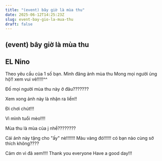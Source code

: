 ```yaml
---
title: "(event) bây giờ là mùa thu"
date: 2025-06-12T14:25:23Z
slug: event-bay-gio-la-mua-thu
draft: false
---
```


## (event) bây giờ là mùa thu

## EL Nino

Theo yêu cầu của 1 số bạn. Mình đăng ảnh mùa thu
Mong mọi người ủng hộ!!
 xem vui vẻ!!!!!^^
 
Đố mọi người mùa thu này ở đâu???????


	
	

 


	
	

 
Xem xong ảnh này là nhận ra liền!!


	
	

 
Đi chơi chút!!!


	
	

 
Vì mình tuổi mèo!!!!


	
	

 
Mùa thu là mùa của j nhể????????


	
	



	
	

 
Cái ảnh này tặng cho "ấy" nè!!!!!!!
Màu vàng đó!!!!!!
có bạn nào cùng sở thích không????


	
	



	
	

 
Cảm ơn vì đã xem!!!!
Thank you everyone
Have a good day!!!